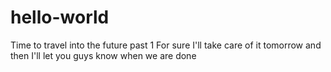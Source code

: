 # hello-world
Time to travel into the future past 1
For sure I'll take care of it tomorrow and then I'll let you guys know when we are done 
